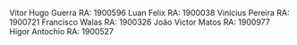 ﻿Vitor Hugo Guerra RA: 1900596
Luan Felix RA: 1900038
Vinicius Pereira RA: 1900721
Francisco Walas RA: 1900326
João Victor Matos RA: 1900977
Higor Antochio RA: 1900527
